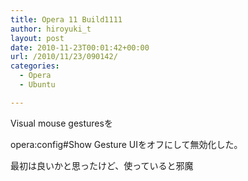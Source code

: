 ```yaml
---
title: Opera 11 Build1111
author: hiroyuki_t
layout: post
date: 2010-11-23T00:01:42+00:00
url: /2010/11/23/090142/
categories:
  - Opera
  - Ubuntu

---
```

<div class="section">
  <p>
    Visual mouse gesturesを
  </p>
  
  <p>
    opera:config#Show Gesture UIをオフにして無効化した。
  </p>
  
  <p>
    最初は良いかと思ったけど、使っていると邪魔
  </p>
</div>